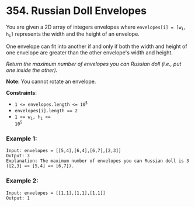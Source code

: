 # 354. Russian Doll Envelopes

You are given a 2D array of integers envelopes where <code>envelopes[i] = [w<sub>i</sub>, h<sub>i</sub>]</code> represents the width and the height of an envelope.

One envelope can fit into another if and only if both the width and height of one envelope are greater than the other envelope's width and height.

*Return the maximum number of envelopes you can Russian doll (i.e., put one inside the other).*

**Note**:
You cannot rotate an envelope.

**Constraints**:
- <code>1 <= envelopes.length <= 10<sup>5</sup></code>
- `envelopes[i].length == 2`
- <code>1 <= w<sub>i</sub>, h<sub>i</sub> <= 10<sup>5</sup></code>

### Example 1:
```
Input: envelopes = [[5,4],[6,4],[6,7],[2,3]]
Output: 3
Explanation: The maximum number of envelopes you can Russian doll is 3 ([2,3] => [5,4] => [6,7]).
```

### Example 2:
```
Input: envelopes = [[1,1],[1,1],[1,1]]
Output: 1
```
